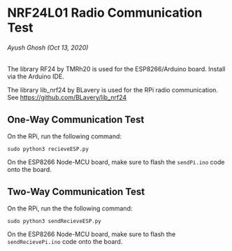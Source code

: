 # NRF24L01 Radio Communication Test
###### Ayush Ghosh (Oct 13, 2020)

The library RF24 by TMRh20 is used for the ESP8266/Arduino board. Install via the Arduino IDE.

The library lib_nrf24 by BLavery is used for the RPi radio communication. See https://github.com/BLavery/lib_nrf24

## One-Way Communication Test
On the RPi, run the following command:
```
sudo python3 recieveESP.py
```

On the ESP8266 Node-MCU board, make sure to flash the `sendPi.ino` code onto the board.

## Two-Way Communication Test
On the RPi, run the the following command:
```
sudo python3 sendRecieveESP.py
```

On the ESP8266 Node-MCU board, make sure to flash the `sendRecievePi.ino` code onto the board.
